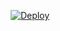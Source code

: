 <p align="center">
    <a href="https://heroku.com/deploy?template=https://github.com/Abbasxan/testoyunbot">
        <img src="https://www.herokucdn.com/deploy/button.svg" alt="Deploy">
    </a>
</p>
